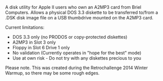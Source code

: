 A disk utility for Apple II users who own an A2MP3 card from Briel Computers.  Allows a physical DOS 3.3 diskette to be transferred to/from a .DSK disk image file on a USB thumbdrive mounted on the A2MP3 card.

Current limitations:

  * DOS 3.3 only (no PRODOS or copy-protected diskettes)
  * A2MP3 in Slot 3 only
  * Floppy in Slot 6 Drive 1 only
  * No validation (Currently operates in "hope for the best" mode)
  * Use at own risk - Do not try with any diskettes precious to you

Please note. This was created during the Retrochallenge 2014 Winter Warmup, so there may be some rough edges.
